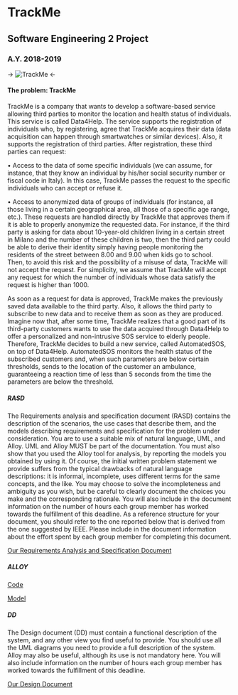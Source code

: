 # TrackMe
## Software Engineering 2 Project
### A.Y. 2018-2019


-> ![TrackMe](https://github.com/luca-grella/LunghiGrella/blob/master/logo.png "TrackMe") <-


#### The problem: TrackMe
TrackMe is a company that wants to develop a software-based service allowing third parties to monitor the location and health status of individuals. This service is called Data4Help. The service supports the registration of individuals who, by registering, agree that TrackMe acquires their data (data acquisition can happen through smartwatches or similar devices). Also, it supports the registration of third parties. After registration, these third parties can request:

• Access to the data of some specific individuals (we can assume, for instance, that they know an individual by his/her social security number or fiscal code in Italy). In this case, TrackMe passes the request to the specific individuals who can accept or refuse it.

• Access to anonymized data of groups of individuals (for instance, all those living in a certain geographical area, all those of a specific age range, etc.). These requests are handled directly by TrackMe that approves them if it is able to properly anonymize the requested data. For instance, if the third party is asking for data about 10-year-old children living in a certain street in Milano and the number of these children is two, then the third party could be able to derive their identity simply having people monitoring the residents of the street between 8.00 and 9.00 when kids go to school. Then, to avoid this risk and the possibility of a misuse of data, TrackMe will not accept the request. For simplicity, we assume that TrackMe will accept any request for which the number of individuals whose data satisfy the request is higher than 1000.

As soon as a request for data is approved, TrackMe makes the previously saved data available to the third party. Also, it allows the third party to subscribe to new data and to receive them as soon as they are produced.
Imagine now that, after some time, TrackMe realizes that a good part of its third-party customers wants to use the data acquired through Data4Help to offer a personalized and non-intrusive SOS service to elderly people. Therefore, TrackMe decides to build a new service, called AutomatedSOS, on top of Data4Help. AutomatedSOS monitors the health status of the subscribed customers and, when such parameters are below certain thresholds, sends to the location of the customer an ambulance, guaranteeing a reaction time of less than 5 seconds from the time the parameters are below the threshold.


##### RASD

The Requirements analysis and specification document (RASD) contains the description of the scenarios, the use cases that describe them, and the models describing requirements and specification for the problem under consideration. You are to use a suitable mix of natural language, UML, and Alloy. UML and Alloy MUST be part of the documentation. You must also show that you used the Alloy tool for analysis, by reporting the models you obtained by using it. Of course, the initial written problem statement we provide suffers from the typical drawbacks of natural language descriptions: it is informal, incomplete, uses different terms for the same concepts, and the like. You may choose to solve the incompleteness and ambiguity as you wish, but be careful to clearly document the choices you make and the corresponding rationale. You will also include in the document information on the number of hours each group member has worked towards the fulfillment of this deadline. As a reference structure for your document, you should refer to the one reported below that is derived from the one suggested by IEEE.
Please include in the document information about the effort spent by each group member for completing this document.

[Our Requirements Analysis and Specification Document](https://github.com/luca-grella/LunghiGrella/blob/master/DeliveryFolder/RASD2.pdf)


##### ALLOY 

[Code](https://github.com/luca-grella/LunghiGrella/blob/master/DeliveryFolder/Alloy.als)

[Model](https://github.com/luca-grella/LunghiGrella/blob/master/DeliveryFolder/Alloymodel.png)


##### DD
The Design document (DD) must contain a functional description of the system, and any other view you find useful to provide. You should use all the UML diagrams you need to provide a full description of the system. Alloy may also be useful, although its use is not mandatory here. You will also include information on the number of hours each group member has worked towards the fulfillment of this deadline.

[Our Design Document](https://github.com/luca-grella/LunghiGrella/blob/master/DeliveryFolder/DD2.pdf)
